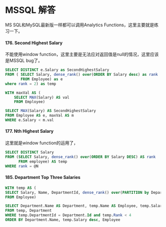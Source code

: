 # MSSQL 解答

MS SQL和MySQL最新版一样都可以调用Analytics Functions，这里主要就是练习一下。

#### 176. Second Highest Salary

不能使用window function，这里主要是无法应对返回值是null的情况，这里应该是MSSQL bug了。

```sql
SELECT DISTINCT e.Salary as SecondHighestSalary
FROM ( SELECT Salary, dense_rank() over(ORDER BY Salary desc) as rank
       FROM Employee) as e
where rank = 2) as temp
```

```sql
WITH maxVal AS (
    SELECT MAX(Salary) AS val
    FROM Employee)

SELECT MAX(Salary) AS SecondHighestSalary
FROM Employee AS e, maxVal AS m
WHERE e.Salary < m.val
```

#### 177. Nth Highest Salary

这里就是window function的运用了，

```sql
SELECT DISTINCT Salary 
FROM (SELECT Salary, dense_rank() over(ORDER BY Salary DESC) AS rank
      FROM employee) AS temp
WHERE rank = @N
```

#### 185. Department Top Three Salaries



```sql
WITH temp AS (
SELECT Salary, Name, DepartmentId, dense_rank() over(PARTITION by DepartmentId ORDER BY Salary desc) as Rank
FROM Employee)

SELECT Department.Name AS Department, temp.Name AS Employee, temp.Salary 
FROM temp, Department
WHERE temp.DepartmentId = Department.Id and temp.Rank < 4
ORDER BY Department.Name, temp.Salary desc, Employee
```

